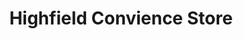 ---
title: "Highfield Convience Store"
url: /blackpool/highfield-convience-store/
shop: Lebensmittel
---